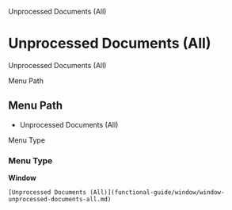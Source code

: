 
Unprocessed Documents (All)
# Unprocessed Documents (All)


Unprocessed Documents (All)

Menu Path
## Menu Path



- Unprocessed Documents (All)

Menu Type
### Menu Type

**Window**


```
[Unprocessed Documents (All)](functional-guide/window/window-unprocessed-documents-all.md)
```